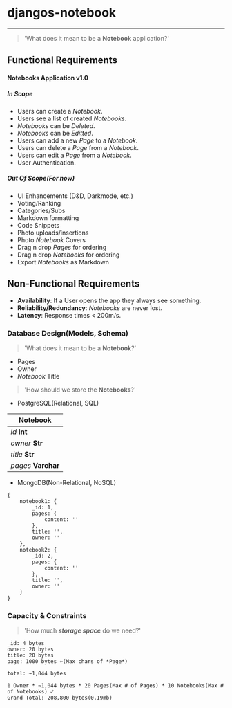 # djangos-notebook
---
> 'What does it mean to be a **Notebook** application?'  

Functional Requirements  
--- 
#### Notebooks Application v1.0
##### In Scope  
- Users can create a *Notebook*.  
- Users see a list of created *Notebooks*.  
- *Notebooks* can be *Deleted*.
- *Notebooks* can be *Editted*.
- Users can add a new *Page* to a *Notebook*.
- Users can delete a *Page* from a *Notebook*.
- Users can edit a *Page* from a *Notebook*.
- User Authentication.

##### Out Of Scope(For now) 
- UI Enhancements (D&D, Darkmode, etc.)
- Voting/Ranking
- Categories/Subs
- Markdown formatting
- Code Snippets
- Photo uploads/insertions
- Photo *Notebook* Covers
- Drag n drop *Pages* for ordering
- Drag n drop *Notebooks* for ordering
- Export *Notebooks* as Markdown

Non-Functional Requirements  
---
- **Availability**: If a User opens the app they always see something.
- **Reliability/Redundancy**: *Notebooks* are never lost.
- **Latency**: Response times < 200m/s.

### Database Design(Models, Schema)
> 'What does it mean to be a **Notebook**?'
- Pages
- Owner
- *Notebook* Title

> 'How should we store the **Notebooks**?'
- PostgreSQL(Relational, SQL)  

| Notebook |
| ------ |
| *id* **Int** | 
| *owner* **Str** | 
| *title* **Str** | 
| *pages* **Varchar** |

- MongoDB(Non-Relational, NoSQL)  
```
{
    notebook1: {
        _id: 1,
        pages: {
            content: ''
        },
        title: '',
        owner: ''
    },
    notebook2: {
        _id: 2,
        pages: {
            content: ''
        },
        title: '',
        owner: ''
    }
}
```

### Capacity & Constraints
> 'How much *__storage space__* do we need?'  

```
_id: 4 bytes  
owner: 20 bytes  
title: 20 bytes  
page: 1000 bytes ⇽(Max chars of *Page*)

total: ~1,044 bytes

1 Owner * ~1,044 bytes * 20 Pages(Max # of Pages) * 10 Notebooks(Max # of Notebooks) ⤦
Grand Total: 208,800 bytes(0.19mb)
```